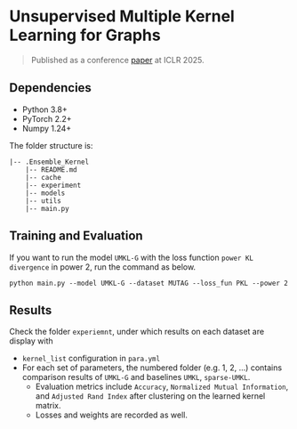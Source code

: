 # Unsupervised Multiple Kernel Learning for Graphs

> Published as a conference [paper](https://openreview.net/pdf?id=6nb2J90XJD) at ICLR 2025.

## Dependencies

- Python 3.8+
- PyTorch 2.2+
- Numpy 1.24+

The folder structure is:
```
|-- .Ensemble_Kernel
    |-- README.md
    |-- cache
    |-- experiment
    |-- models
    |-- utils
    |-- main.py

```

## Training and Evaluation

If you want to run the model `UMKL-G` with the loss function `power KL divergence` in power 2, run the command as below.

```{bash}
python main.py --model UMKL-G --dataset MUTAG --loss_fun PKL --power 2
```

## Results

Check the folder `experiemnt`, under which results on each dataset are display with 

- `kernel_list` configuration in `para.yml`
- For each set of parameters, the numbered folder (e.g. 1, 2, ...) contains comparison results of `UMKL-G` and baselines `UMKL`, `sparse-UMKL`.
  - Evaluation metrics include `Accuracy`, `Normalized Mutual Information`, and `Adjusted Rand Index` after clustering on the learned kernel matrix.
  - Losses and weights are recorded as well.


